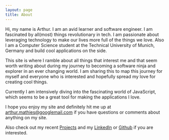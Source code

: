 ```yaml
---
layout: page
title: About
---
```


Hi, my name is Arthur. I am an avid learner and software engineer. I am fascinated by all(most) things revolutionary in tech. I am passionate about leveraging technology to make our lives more full of the things we love. Also I am a Computer Science student at the Technical University of Munich, Germany and build cool applications on the side.

This site is where I ramble about all things that interest me and that seem worth writing about during my journey to becoming a software ninja and explorer in an ever changing world. I am sharing this to map this journey for myself and everyone who is interested and hopefully spread my love for creating cool things.

Currently I am intensively diving into the fascinating world of JavaScript, which seems to be a great tool for making the applications I love.

I hope you enjoy my site and definitely hit me up at <a href="mailto:arthur.mathies@googlemail.com">arthur.mathies@googlemail.com</a> if you have questions or comments about anything on my site. 

Also check out my recent <a href="/projects">Projects</a> and my [LinkedIn](https://linkedin.com/in/arthurmathies) or [Github](https://github.com/arthurmathies) if you are interested.

